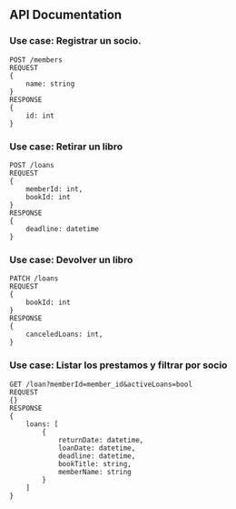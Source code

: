 ## API Documentation

### Use case: Registrar un socio.

```
POST /members
REQUEST 
{
    name: string
}
RESPONSE
{
    id: int
}
```

### Use case: Retirar un libro
```
POST /loans
REQUEST
{
    memberId: int,
    bookId: int
}
RESPONSE
{
    deadline: datetime
}
```

### Use case: Devolver un libro
```
PATCH /loans
REQUEST
{
    bookId: int
}
RESPONSE
{
    canceledLoans: int,
}
```

### Use case: Listar los prestamos y filtrar por socio
```
GET /loan?memberId=member_id&activeLoans=bool
REQUEST
{}
RESPONSE
{
    loans: [
        {
            returnDate: datetime,
            loanDate: datetime,
            deadline: datetime,
            bookTitle: string,
            memberName: string
        }
    ]
}
```

